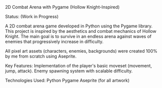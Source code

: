 2D Combat Arena with Pygame (Hollow Knight-Inspired)

Status: (Work in Progress)

A 2D combat arena game developed in Python using the Pygame library. This project is inspired by the aesthetics and combat mechanics of Hollow Knight.
The main goal is to survive in an endless arena against waves of enemies that progressively increase in difficulty.

All pixel art assets (characters, enemies, backgrounds) were created 100% by me from scratch using Aseprite.

Key Features:
Implementation of the player's basic moveset (movement, jump, attack).
Enemy spawning system with scalable difficulty.


Technologies Used:
Python
Pygame
Aseprite (for all artwork)

